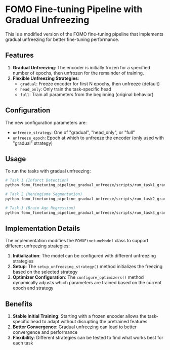 # FOMO Fine-tuning Pipeline with Gradual Unfreezing

This is a modified version of the FOMO fine-tuning pipeline that implements gradual unfreezing for better fine-tuning performance.

## Features

1. **Gradual Unfreezing**: The encoder is initially frozen for a specified number of epochs, then unfrozen for the remainder of training.
2. **Flexible Unfreezing Strategies**: 
   - `gradual`: Freeze encoder for first N epochs, then unfreeze (default)
   - `head_only`: Only train the task-specific head
   - `full`: Train all parameters from the beginning (original behavior)

## Configuration

The new configuration parameters are:

- `unfreeze_strategy`: One of "gradual", "head_only", or "full"
- `unfreeze_epoch`: Epoch at which to unfreeze the encoder (only used with "gradual" strategy)

## Usage

To run the tasks with gradual unfreezing:

```bash
# Task 1 (Infarct Detection)
python fomo_finetuning_pipeline_gradual_unfreeze/scripts/run_task1_gradual_unfreeze.py

# Task 2 (Meningioma Segmentation)
python fomo_finetuning_pipeline_gradual_unfreeze/scripts/run_task2_gradual_unfreeze.py

# Task 3 (Brain Age Regression)
python fomo_finetuning_pipeline_gradual_unfreeze/scripts/run_task3_gradual_unfreeze.py
```

## Implementation Details

The implementation modifies the `FOMOFinetuneModel` class to support different unfreezing strategies:

1. **Initialization**: The model can be configured with different unfreezing strategies
2. **Setup**: The `setup_unfreezing_strategy()` method initializes the freezing based on the selected strategy
3. **Optimizer Configuration**: The `configure_optimizers()` method dynamically adjusts which parameters are trained based on the current epoch and strategy

## Benefits

1. **Stable Initial Training**: Starting with a frozen encoder allows the task-specific head to adapt without disrupting the pretrained features
2. **Better Convergence**: Gradual unfreezing can lead to better convergence and performance
3. **Flexibility**: Different strategies can be tested to find what works best for each task
